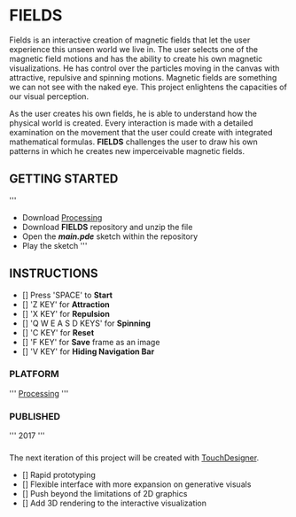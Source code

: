# FIELDS

Fields is an interactive creation of magnetic fields that let the user experience this unseen world we live in. The user selects one of the magnetic field motions and has the ability to create his own magnetic visualizations. He has control over the particles moving in the canvas with attractive, repulsive and spinning motions. Magnetic fields are something we can not see with the naked eye. This project enlightens the capacities of our visual perception.

As the user creates his own fields, he is able to understand how the physical world is created. Every interaction is made with a detailed examination on the movement that the user could create with integrated mathematical formulas. **FIELDS** challenges the user to draw his own patterns in which he creates new imperceivable magnetic fields.

## GETTING STARTED

'''
- Download [Processing](https://processing.org/download/)
- Download **FIELDS** repository and unzip the file
- Open the **_main.pde_** sketch within the repository
- Play the sketch
'''

## INSTRUCTIONS

- [] Press 'SPACE' to **Start**
- [] 'Z KEY' for **Attraction**
- [] 'X KEY' for **Repulsion**
- [] 'Q W E  A S D KEYS' for **Spinning**
- [] 'C KEY' for **Reset**
- [] 'F KEY' for **Save** frame as an image
- [] 'V KEY' for **Hiding Navigation Bar**

### PLATFORM

'''
[Processing](https://processing.org/download/)
'''

### PUBLISHED

'''
2017
'''

###

The next iteration of this project will be created with [TouchDesigner](https://www.derivative.ca/099/Downloads/).

- [] Rapid prototyping
- [] Flexible interface with more expansion on generative visuals
- [] Push beyond the limitations of 2D graphics
- [] Add 3D rendering to the interactive visualization
